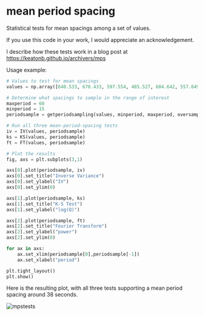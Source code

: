 # mean period spacing
Statistical tests for mean spacings among a set of values.

If you use this code in your work, I would appreciate an acknowledgement.

I describe how these tests work in a blog post at https://keatonb.github.io/archivers/mps

Usage example:
```python
# Values to test for mean spacings
values = np.array([640.533, 678.433, 597.554, 485.527, 604.642, 557.649, 749.27, 865.97]) 

# Determine what spacings to sample in the range of interest
maxperiod = 60
minperiod = 15
periodsample = getperiodsampling(values, minperiod, maxperiod, oversample_factor=20)

# Run all three mean-period-spacing tests
iv = IV(values, periodsample)
ks = KS(values, periodsample)
ft = FT(values, periodsample)

# Plot the results
fig, axs = plt.subplots(3,1)

axs[0].plot(periodsample, iv)
axs[0].set_title("Inverse Variance")
axs[0].set_ylabel("IV")
axs[0].set_ylim(0)

axs[1].plot(periodsample, ks)
axs[1].set_title("K-S Test")
axs[1].set_ylabel("log(Q)")

axs[2].plot(periodsample, ft)
axs[2].set_title("Fourier Transform")
axs[2].set_ylabel("power")
axs[2].set_ylim(0)

for ax in axs:
    ax.set_xlim(periodsample[0],periodsample[-1])
    ax.set_xlabel("period")

plt.tight_layout()
plt.show()
```
Here is the resulting plot, with all three tests supporting a mean period spacing around 38 seconds.

![mpstests](https://github.com/keatonb/meanperiodspacing/assets/6413923/4eae78b8-6cf6-431a-9fae-17d16a841733)
